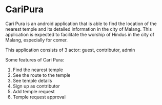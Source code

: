 # CariPura
Cari Pura is an android application that is able to find the location of the nearest temple and its detailed information in the city of Malang. This application is expected to facilitate the worship of Hindus in the city of Malang, especially for comer.

This application consists of 3 actor: guest, contributor, admin

Some features of Cari Pura:
1. Find the nearest temple
2. See the route to the temple
3. See temple details
4. Sign up as contributor
5. Add temple request
6. Temple request approval
